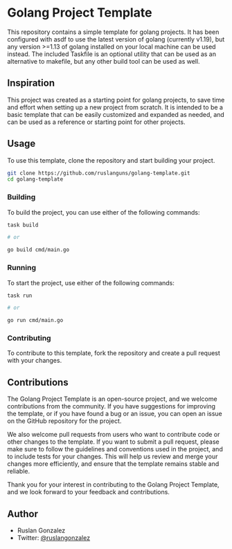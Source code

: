# Golang Project Template

This repository contains a simple template for golang projects. It has been configured with asdf to use the latest version of golang (currently v1.19), but any version >=1.13 of golang installed on your local machine can be used instead. The included Taskfile is an optional utility that can be used as an alternative to makefile, but any other build tool can be used as well.

## Inspiration

This project was created as a starting point for golang projects, to save time and effort when setting up a new project from scratch. It is intended to be a basic template that can be easily customized and expanded as needed, and can be used as a reference or starting point for other projects.

## Usage

To use this template, clone the repository and start building your project.

```bash
git clone https://github.com/ruslanguns/golang-template.git
cd golang-template
```

### Building

To build the project, you can use either of the following commands:

```bash
task build

# or

go build cmd/main.go
```

### Running

To start the project, use either of the following commands:

```bash
task run

# or

go run cmd/main.go
```

### Contributing

To contribute to this template, fork the repository and create a pull request with your changes.

## Contributions

The Golang Project Template is an open-source project, and we welcome contributions from the community. If you have suggestions for improving the template, or if you have found a bug or an issue, you can open an issue on the GitHub repository for the project.

We also welcome pull requests from users who want to contribute code or other changes to the template. If you want to submit a pull request, please make sure to follow the guidelines and conventions used in the project, and to include tests for your changes. This will help us review and merge your changes more efficiently, and ensure that the template remains stable and reliable.

Thank you for your interest in contributing to the Golang Project Template, and we look forward to your feedback and contributions.

## Author

- Ruslan Gonzalez
- Twitter: [@ruslangonzalez](https://twitter.com/ruslangonzalez)
